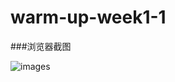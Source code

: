 # warm-up-week1-1
###浏览器截图

![images](http://ww3.sinaimg.cn/large/72f96cbagw1f5w5w75e7nj21a015sqd8.jpg)